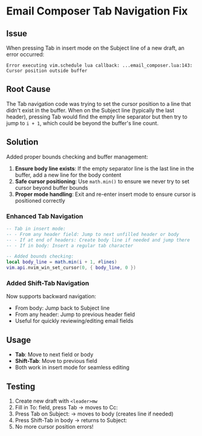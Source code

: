 # Email Composer Tab Navigation Fix

## Issue
When pressing Tab in insert mode on the Subject line of a new draft, an error occurred:
```
Error executing vim.schedule lua callback: ...email_composer.lua:143: Cursor position outside buffer
```

## Root Cause
The Tab navigation code was trying to set the cursor position to a line that didn't exist in the buffer. When on the Subject line (typically the last header), pressing Tab would find the empty line separator but then try to jump to `i + 1`, which could be beyond the buffer's line count.

## Solution
Added proper bounds checking and buffer management:

1. **Ensure body line exists**: If the empty separator line is the last line in the buffer, add a new line for the body content
2. **Safe cursor positioning**: Use `math.min()` to ensure we never try to set cursor beyond buffer bounds
3. **Proper mode handling**: Exit and re-enter insert mode to ensure cursor is positioned correctly

### Enhanced Tab Navigation
```lua
-- Tab in insert mode:
-- - From any header field: Jump to next unfilled header or body
-- - If at end of headers: Create body line if needed and jump there
-- - If in body: Insert a regular tab character

-- Added bounds checking:
local body_line = math.min(i + 1, #lines)
vim.api.nvim_win_set_cursor(0, { body_line, 0 })
```

### Added Shift-Tab Navigation
Now supports backward navigation:
- From body: Jump back to Subject line
- From any header: Jump to previous header field
- Useful for quickly reviewing/editing email fields

## Usage
- **Tab**: Move to next field or body
- **Shift-Tab**: Move to previous field
- Both work in insert mode for seamless editing

## Testing
1. Create new draft with `<leader>mw`
2. Fill in To: field, press Tab → moves to Cc:
3. Press Tab on Subject: → moves to body (creates line if needed)
4. Press Shift-Tab in body → returns to Subject:
5. No more cursor position errors!
